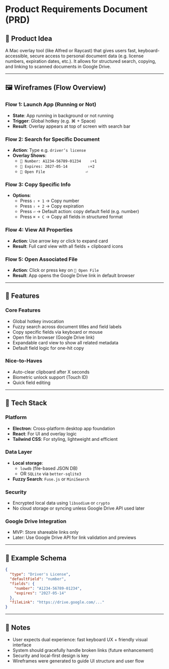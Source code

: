 # Product Requirements Document (PRD)

## 🧠 Product Idea
A Mac overlay tool (like Alfred or Raycast) that gives users fast, keyboard-accessible, secure access to personal document data (e.g. license numbers, expiration dates, etc.). It allows for structured search, copying, and linking to scanned documents in Google Drive.

---

## 🖼️ Wireframes (Flow Overview)

### Flow 1: Launch App (Running or Not)
- **State**: App running in background or not running
- **Trigger**: Global hotkey (e.g. ⌘ + Space)
- **Result**: Overlay appears at top of screen with search bar

### Flow 2: Search for Specific Document
- **Action**: Type e.g. `driver’s license`
- **Overlay Shows**:
  - `📄 Number: A1234-56789-01234    ⇧+1`
  - `📅 Expires: 2027-05-14         ⇧+2`
  - `📁 Open File                  ⏎`

### Flow 3: Copy Specific Info
- **Options**:
  - Press `⇧ + 1` → Copy number
  - Press `⇧ + 2` → Copy expiration
  - Press `⏎` → Default action: copy default field (e.g. number)
  - Press `⌘ + C` → Copy all fields in structured format

### Flow 4: View All Properties
- **Action**: Use arrow key or click to expand card
- **Result**: Full card view with all fields + clipboard icons

### Flow 5: Open Associated File
- **Action**: Click or press key on `📁 Open File`
- **Result**: App opens the Google Drive link in default browser

---

## 🔑 Features

### Core Features
- Global hotkey invocation
- Fuzzy search across document titles and field labels
- Copy specific fields via keyboard or mouse
- Open file in browser (Google Drive link)
- Expandable card view to show all related metadata
- Default field logic for one-hit copy

### Nice-to-Haves
- Auto-clear clipboard after X seconds
- Biometric unlock support (Touch ID)
- Quick field editing

---

## 🧱 Tech Stack

### Platform
- **Electron**: Cross-platform desktop app foundation
- **React**: For UI and overlay logic
- **Tailwind CSS**: For styling, lightweight and efficient

### Data Layer
- **Local storage**:
  - `lowdb` (file-based JSON DB)
  - OR `SQLite` via `better-sqlite3`
- **Fuzzy Search**: `Fuse.js` or `MiniSearch`

### Security
- Encrypted local data using `libsodium` or `crypto`
- No cloud storage or syncing unless Google Drive API used later

### Google Drive Integration
- MVP: Store shareable links only
- Later: Use Google Drive API for link validation and previews

---

## 📄 Example Schema
```json
{
  "type": "Driver's License",
  "defaultField": "number",
  "fields": {
    "number": "A1234-56789-01234",
    "expires": "2027-05-14"
  },
  "fileLink": "https://drive.google.com/..."
}
```

---

## 📌 Notes
- User expects dual experience: fast keyboard UX + friendly visual interface
- System should gracefully handle broken links (future enhancement)
- Security and local-first design is key
- Wireframes were generated to guide UI structure and user flow

